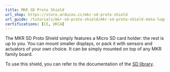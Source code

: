 ```yaml
---
title: MKR SD Proto Shield
url_shop: https://store.arduino.cc/mkr-sd-proto-shield
url_guide: /tutorials/mkr-sd-proto-shield/mkr-sd-proto-shield-data-logger
certifications: [CE, UKCA]
---
```


The MKR SD Proto Shield simply features a Micro SD card holder: the rest is up to you. You can mount smaller displays, or pack it with sensors and actuators of your own choice. It can be simply mounted on top of any MKR family board.

To use this shield, you can refer to the documentation of the [SD library](https://www.arduino.cc/reference/en/libraries/sd/).